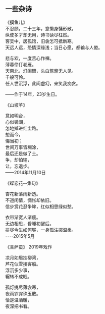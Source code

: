 ## 一些杂诗


《摸鱼儿》       
不忍顾，二十三年，意懒身慵形散。        
纵使多才却无用，诗书读尽枉然。         
客吴中，居孤馆，旧衾怎可抵新寒。        
天远人远，恐情深缘浅；当日心愿，都输与人倦。      
        
悲与欢，一度苦心作禅。     
薄暮伶仃老雁。     
天南北，灯阑珊，头白鸳鸯无人见。        
千般可怜。       
任人世沉浮，此间虚幻，来笑我痴贪。       
        
——作于14年，23岁生日。      
        

《山坡羊》       
        
意如明台，       
心似镜湖，       
怎地掉进红尘路。        
想而今，        
悔当初；        
世间万事皆糊涂，        
最后还是做了土。        
争，却怕输，      
让，忘退步。      
——2014年11月10日       


《蝶恋花--集句》 
      
杏花新落雨新透。        
不道闲情，惆怅却依旧。     
信步赏花忍争眸，红似相思绿似愁。        
        
衣带渐宽人渐瘦。        
无边相思，昏睡初醒后。        
拼尽今生如何够，一身孤注掷温柔。        
----2015年5月     


《菩萨蛮》 2019年戏作    

凉月如眉挂柳湾，        
芦花似雪接客船。        
浮沉多少事，      
辗转不成眠。      

孤灯挑尽薄衾寒，        
夜雨霏霏珠玉散。        
恰是温酒暖，      
夜深把书看。     

